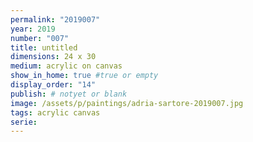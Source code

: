 ```yaml
---
permalink: "2019007"
year: 2019
number: "007"
title: untitled
dimensions: 24 x 30
medium: acrylic on canvas
show_in_home: true #true or empty
display_order: "14"
publish: # notyet or blank
image: /assets/p/paintings/adria-sartore-2019007.jpg
tags: acrylic canvas
serie:
---
```

